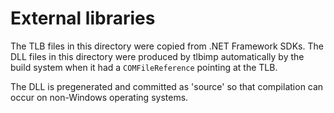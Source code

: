 # External libraries

The TLB files in this directory were copied from .NET Framework SDKs.
The DLL files in this directory were produced by tlbimp automatically by the build system when it had a `COMFileReference` pointing at the TLB.

The DLL is pregenerated and committed as 'source' so that compilation can occur on non-Windows operating systems.

